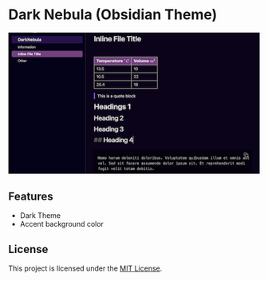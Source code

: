 # Dark Nebula (Obsidian Theme)

![Thumbnail](./thumbnail.png)

## Features
- Dark Theme
- Accent background color

## License
This project is licensed under the [MIT License](./LICENSE).
